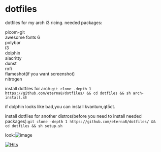 # dotfiles
dotfiles for my arch i3 ricing.
needed packages:

picom-git                                                                                                                                  
awesome fonts 6                                                                                                                            
polybar                                                                                                                                    
i3                                                                                                                                         
dolphin                                                                                                                                    
alacritty                                                                                                                                  
dunst                                                                                                                                      
rofi                                                                                                                                       
flameshot(if you want screenshot)                                                                                                          
nitrogen

install dotfiles for arch:```git clone -depth 1 https://github.com/eterna8/dotfiles/ && cd dotfiles && sh arch-install.sh```

if dolphin looks like bad,you can install kvantum,qt5ct.
                                                                                                                                                                                                                                                             


install dotfiles for another distros(before you need to install needed packages):```git clone -depth 1 https://github.com/eterna8/dotfiles/ && cd dotfiles && sh setup.sh```

look:![image](https://github.com/eterna8/dotfiles/assets/139211439/c62d0d4a-6cd9-4459-bb8e-1a7791a3235c)

[![Hits](https://hits.sh/github.com/eterna8/dotfiles.git.svg)](https://hits.sh/github.com/eterna8/dotfiles.git/)
